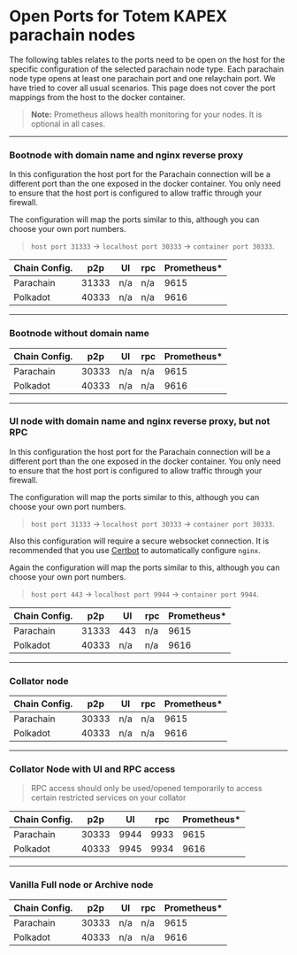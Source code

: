 # Open Ports for Totem KAPEX parachain nodes

The following tables relates to the ports need to be open on the host for the specific configuration of the selected parachain node type. Each parachain node type opens at least one parachain port and one relaychain port. We have tried to cover all usual scenarios.
This page does not cover the port mappings from the host to the docker container.

> **Note:** Prometheus allows health monitoring for your nodes. It is optional in all cases.

---

### Bootnode with domain name and nginx reverse proxy

In this configuration the host port for the Parachain connection will be a different port than the one exposed in the docker container. You only need to ensure that the host port is configured to allow traffic through your firewall. 

The configuration will map the ports similar to this, although you can choose your own port numbers.

> `host port 31333` -> `localhost port 30333` -> `container port 30333`.

|Chain Config.	|p2p	|UI	|rpc| Prometheus*|
|----|----|----|----|----|
|Parachain	|31333	|n/a	|n/a |9615	|
|Polkadot	|40333	|n/a	|n/a |9616	|

---

### Bootnode without domain name

|Chain Config.	|p2p	|UI	|rpc| Prometheus*|
|----|----|----|----|----|
|Parachain	|30333	|n/a	|n/a |9615	|
|Polkadot	|40333	|n/a	|n/a |9616	|

---

### UI node with domain name and nginx reverse proxy, but not RPC

In this configuration the host port for the Parachain connection will be a different port than the one exposed in the docker container. You only need to ensure that the host port is configured to allow traffic through your firewall. 

The configuration will map the ports similar to this, although you can choose your own port numbers.

> `host port 31333` -> `localhost port 30333` -> `container port 30333`.

Also this configuration will require a secure websocket connection. It is recommended that you use [Certbot](https://certbot.eff.org/instructions?ws=nginx&os=ubuntufocal) to automatically configure `nginx`.

Again the configuration will map the ports similar to this, although you can choose your own port numbers.

> `host port 443` -> `localhost port 9944` -> `container port 9944`.

|Chain Config.	|p2p	|UI	|rpc| Prometheus*|
|----|----|----|----|----|
|Parachain	|31333	|443	|n/a |9615	|
|Polkadot	|40333	|n/a	|n/a |9616	|

---

### Collator node

|Chain Config.	|p2p	|UI	|rpc| Prometheus*|
|----|----|----|----|----|
|Parachain	|30333	|n/a	|n/a |9615	|
|Polkadot	|40333	|n/a	|n/a |9616	|

---

### Collator Node with UI and RPC access

> RPC access should only be used/opened temporarily to access certain restricted services on your collator

|Chain Config.	|p2p	|UI	|rpc| Prometheus*|
|----|----|----|----|----|
|Parachain	|30333	|9944	|9933 |9615	|
|Polkadot	|40333	|9945	|9934 |9616	|

---

### Vanilla Full node or Archive node

|Chain Config.	|p2p	|UI	|rpc| Prometheus*|
|----|----|----|----|----|
|Parachain	|30333	|n/a	|n/a |9615	|
|Polkadot	|40333	|n/a	|n/a |9616	|